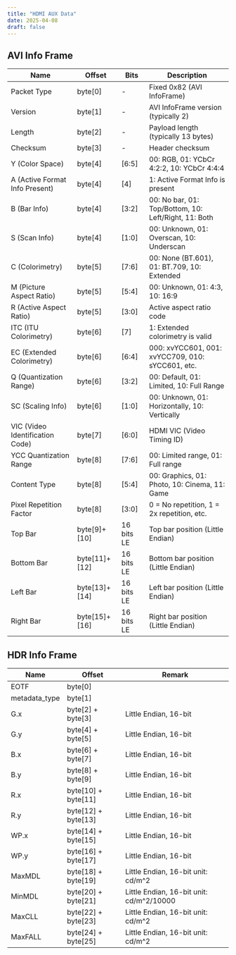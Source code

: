 ```yaml
---
title: "HDMI AUX Data"
date: 2025-04-08
draft: false
---
```


## AVI Info Frame
| Name                            | Offset             | Bits        | Description                                          |
| ------------------------------- | ------------------ | ----------- | ---------------------------------------------------- |
| Packet Type                     | byte[0]            | -           | Fixed 0x82 (AVI InfoFrame)                           |
| Version                         | byte[1]            | -           | AVI InfoFrame version (typically 2)                  |
| Length                          | byte[2]            | -           | Payload length (typically 13 bytes)                  |
| Checksum                        | byte[3]            | -           | Header checksum                                      |
| Y (Color Space)                 | byte[4]            | [6:5]       | 00: RGB, 01: YCbCr 4:2:2, 10: YCbCr 4:4:4            |
| A (Active Format Info Present)  | byte[4]            | [4]         | 1: Active Format Info is present                     |
| B (Bar Info)                    | byte[4]            | [3:2]       | 00: No bar, 01: Top/Bottom, 10: Left/Right, 11: Both |
| S (Scan Info)                   | byte[4]            | [1:0]       | 00: Unknown, 01: Overscan, 10: Underscan             |
| C (Colorimetry)                 | byte[5]            | [7:6]       | 00: None (BT.601), 01: BT.709, 10: Extended          |
| M (Picture Aspect Ratio)        | byte[5]            | [5:4]       | 00: Unknown, 01: 4:3, 10: 16:9                       |
| R (Active Aspect Ratio)         | byte[5]            | [3:0]       | Active aspect ratio code                             |
| ITC (ITU Colorimetry)           | byte[6]            | [7]         | 1: Extended colorimetry is valid                     |
| EC (Extended Colorimetry)       | byte[6]            | [6:4]       | 000: xvYCC601, 001: xvYCC709, 010: sYCC601, etc.     |
| Q (Quantization Range)          | byte[6]            | [3:2]       | 00: Default, 01: Limited, 10: Full Range             |
| SC (Scaling Info)               | byte[6]            | [1:0]       | 00: Unknown, 01: Horizontally, 10: Vertically        |
| VIC (Video Identification Code) | byte[7]            | [6:0]       | HDMI VIC (Video Timing ID)                           |
| YCC Quantization Range          | byte[8]            | [7:6]       | 00: Limited range, 01: Full range                    |
| Content Type                    | byte[8]            | [5:4]       | 00: Graphics, 01: Photo, 10: Cinema, 11: Game        |
| Pixel Repetition Factor         | byte[8]            | [3:0]       | 0 = No repetition, 1 = 2x repetition, etc.           |
| Top Bar                         | byte[9]+[10]       | 16 bits LE  | Top bar position (Little Endian)                     |
| Bottom Bar                      | byte[11]+[12]      | 16 bits LE  | Bottom bar position (Little Endian)                  |
| Left Bar                        | byte[13]+[14]      | 16 bits LE  | Left bar position (Little Endian)                    |
| Right Bar                       | byte[15]+[16]      | 16 bits LE  | Right bar position (Little Endian)                   |


## HDR Info Frame

| Name          | Offset              | Remark                                  |
| ------------- | ------------------- | --------------------------------------- |
| EOTF          | byte[0]             |                                         |
| metadata_type | byte[1]             |                                         |
| G.x           | byte[2] + byte[3]   | Little Endian, 16-bit                    |
| G.y           | byte[4] + byte[5]   | Little Endian, 16-bit                    |
| B.x           | byte[6] + byte[7]   | Little Endian, 16-bit                    |
| B.y           | byte[8] + byte[9]   | Little Endian, 16-bit                    |
| R.x           | byte[10] + byte[11] | Little Endian, 16-bit                    |
| R.y           | byte[12] + byte[13] | Little Endian, 16-bit                    |
| WP.x          | byte[14] + byte[15] | Little Endian, 16-bit                    |
| WP.y          | byte[16] + byte[17] | Little Endian, 16-bit                    |
| MaxMDL        | byte[18] + byte[19] | Little Endian, 16-bit unit: cd/m^2       |
| MinMDL        | byte[20] + byte[21] | Little Endian, 16-bit unit: cd/m^2/10000 |
| MaxCLL        | byte[22] + byte[23] | Little Endian, 16-bit unit: cd/m^2       |
| MaxFALL       | byte[24] + byte[25] | Little Endian, 16-bit unit: cd/m^2       |

